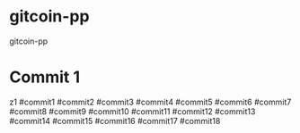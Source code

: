 # gitcoin-pp
gitcoin-pp
# Commit 1
z1
#commit1
#commit2
#commit3
#commit4
#commit5
#commit6
#commit7
#commit8
#commit9
#commit10
#commit11
#commit12
#commit13
#commit14
#commit15
#commit16
#commit17
#commit18
